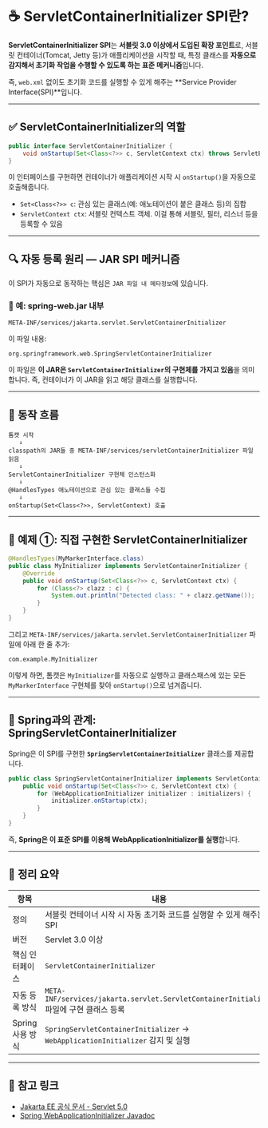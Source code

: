 # ☕ ServletContainerInitializer SPI란?

**ServletContainerInitializer SPI**는 **서블릿 3.0 이상에서 도입된 확장 포인트**로,
서블릿 컨테이너(Tomcat, Jetty 등)가 애플리케이션을 시작할 때,
특정 클래스를 **자동으로 감지해서 초기화 작업을 수행할 수 있도록 하는 표준 메커니즘**입니다.

즉, `web.xml` 없이도 초기화 코드를 실행할 수 있게 해주는 \*\*Service Provider Interface(SPI)\*\*입니다.

---

## ✅ ServletContainerInitializer의 역할

```java
public interface ServletContainerInitializer {
    void onStartup(Set<Class<?>> c, ServletContext ctx) throws ServletException;
}
```

이 인터페이스를 구현하면 컨테이너가 애플리케이션 시작 시 `onStartup()`을 자동으로 호출해줍니다.

* `Set<Class<?>> c`: 관심 있는 클래스(예: 애노테이션이 붙은 클래스 등)의 집합
* `ServletContext ctx`: 서블릿 컨텍스트 객체. 이걸 통해 서블릿, 필터, 리스너 등을 등록할 수 있음

---

## 🔍 자동 등록 원리 — JAR SPI 메커니즘

이 SPI가 자동으로 동작하는 핵심은 `JAR 파일 내 메타정보`에 있습니다.

### 📄 예: spring-web.jar 내부

```
META-INF/services/jakarta.servlet.ServletContainerInitializer
```

이 파일 내용:

```
org.springframework.web.SpringServletContainerInitializer
```

이 파일은 **이 JAR은 `ServletContainerInitializer`의 구현체를 가지고 있음**을 의미합니다.
즉, 컨테이너가 이 JAR을 읽고 해당 클래스를 실행합니다.

---

## 🧠 동작 흐름

```text
톰캣 시작
   ↓
classpath의 JAR들 중 META-INF/services/servletContainerInitializer 파일 읽음
   ↓
ServletContainerInitializer 구현체 인스턴스화
   ↓
@HandlesTypes 애노테이션으로 관심 있는 클래스들 수집
   ↓
onStartup(Set<Class<?>>, ServletContext) 호출
```

---

## 🧪 예제 ①: 직접 구현한 ServletContainerInitializer

```java
@HandlesTypes(MyMarkerInterface.class)
public class MyInitializer implements ServletContainerInitializer {
    @Override
    public void onStartup(Set<Class<?>> c, ServletContext ctx) {
        for (Class<?> clazz : c) {
            System.out.println("Detected class: " + clazz.getName());
        }
    }
}
```

그리고 `META-INF/services/jakarta.servlet.ServletContainerInitializer` 파일에 아래 한 줄 추가:

```
com.example.MyInitializer
```

이렇게 하면, 톰캣은 `MyInitializer`를 자동으로 실행하고
클래스패스에 있는 모든 `MyMarkerInterface` 구현체를 찾아 `onStartup()`으로 넘겨줍니다.

---

## 📌 Spring과의 관계: SpringServletContainerInitializer

Spring은 이 SPI를 구현한 **`SpringServletContainerInitializer`** 클래스를 제공합니다.

```java
public class SpringServletContainerInitializer implements ServletContainerInitializer {
    public void onStartup(Set<Class<?>> c, ServletContext ctx) {
        for (WebApplicationInitializer initializer : initializers) {
            initializer.onStartup(ctx);
        }
    }
}
```

즉, **Spring은 이 표준 SPI를 이용해 WebApplicationInitializer를 실행**합니다.

---

## 🧾 정리 요약

| 항목           | 내용                                                                            |
| ------------ | ----------------------------------------------------------------------------- |
| 정의           | 서블릿 컨테이너 시작 시 자동 초기화 코드를 실행할 수 있게 해주는 SPI                                     |
| 버전           | Servlet 3.0 이상                                                                |
| 핵심 인터페이스     | `ServletContainerInitializer`                                                 |
| 자동 등록 방식     | `META-INF/services/jakarta.servlet.ServletContainerInitializer` 파일에 구현 클래스 등록 |
| Spring 사용 방식 | `SpringServletContainerInitializer` → `WebApplicationInitializer` 감지 및 실행     |

---

## 📘 참고 링크

* [Jakarta EE 공식 문서 - Servlet 5.0](https://jakarta.ee/specifications/servlet/)
* [Spring WebApplicationInitializer Javadoc](https://docs.spring.io/spring-framework/docs/current/javadoc-api/org/springframework/web/WebApplicationInitializer.html)


